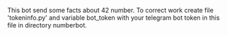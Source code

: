 This bot send some facts about 42 number.
To correct work create file 'tokeninfo.py' and variable bot_token with your telegram bot token in this file in directory numberbot.
